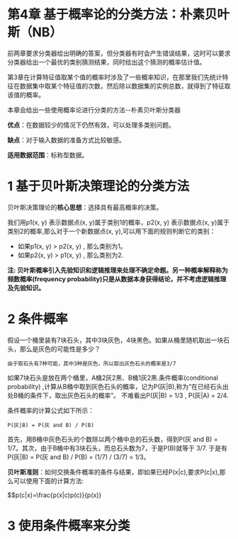 第4章 基于概率论的分类方法：朴素贝叶斯（NB）
==========================================
前两章要求分类器给出明确的答案，但分类器有时会产生错误结果，这时可以要求分类器给出一个最优的类别猜测结果，同时给出这个猜测的概率估计值。

第3章在计算特征值取某个值的概率时涉及了一些概率知识，在那里我们先统计特征在数据集中取某个特征值的次数，然后除以数据集的实例总数，就得到了特征取该值的概率。

本章会给出一些使用概率论进行分类的方法--朴素贝叶斯分类器

**优点**：在数据较少的情况下仍然有效，可以处理多类别问题。

**缺点**：对于输入数据的准备方式比较敏感。

**适用数据范围**：标称型数据。

# 1 基于贝叶斯决策理论的分类方法
 
贝叶斯决策理论的**核心思想**：选择具有最高概率的决策。

我们用p1(x, y) 表示数据点(x, y)属于类别1的概率，p2(x, y) 表示数据点(x, y)属于类别2的概率,那么对于一个新数据点(x, y),可以用下面的规则判断它的类别：

- 如果p1(x, y) > p2(x, y) , 那么类别为1。
- 如果p2(x, y) > p1(x, y) , 那么类别为2.

**注: 贝叶斯概率引入先验知识和逻辑推理来处理不确定命题。另一种概率解释称为频数概率(frequency probability)只是从数据本身获得结论，并不考虑逻辑推理及先验知识。**

# 2 条件概率

假设一个桶里装有7块石头，其中3块灰色，4块黑色。如果从桶里随机取出一块石头，那么是灰色的可能性是多少？

	由于取石头有7种可能，其中3种是灰色，所以取出灰色石头的概率是3/7

如果7块石头是放在两个桶里，A桶2灰2黑、B桶1灰2黑.条件概率(conditional probability) ,计算从B桶中取到灰色石头的概率，记为P(灰|B),称为“在已经石头出处B桶的条件下，取出灰色石头的概率”。 不难看出P(灰|B) = 1/3 , P(灰|A) = 2/4.

条件概率的计算公式如下所示：

	P(灰|B) = P(灰 and B) / P(B)

首先，用B桶中灰色石头的个数除以两个桶中总的石头数，得到P(灰 and B) = 1/7。其次，由于B桶中有3块石头，而总石头数为7，于是P(B)就等于 3/7. 于是有P(灰|B) = P(灰 and B) / P(B) = (1/7) / (3/7) = 1/3。

**贝叶斯准则**：如何交换条件概率的条件与结果，即如果已经P(x|c),要求P(c|x),那么可以使用下面的计算方法:

$$p(c|x)=\frac{p(x|c)p(c)}{p(x)}

# 3 使用条件概率来分类
 
